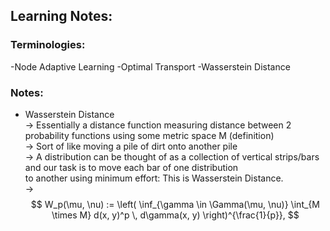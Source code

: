 ## Learning Notes:

### Terminologies:
-Node Adaptive Learning
-Optimal Transport
-Wasserstein Distance

### Notes:
- Wasserstein Distance  
    -> Essentially a distance function measuring distance between 2 probability functions using some metric space M (definition)  
    -> Sort of like moving a pile of dirt onto another pile  
    -> A distribution can be thought of as a collection of vertical strips/bars and our task is to move each bar of one distribution  
        to another using minimum effort: This is Wasserstein Distance.   
    -> $$
W_p(\mu, \nu) := \left( \inf_{\gamma \in \Gamma(\mu, \nu)} \int_{M \times M} d(x, y)^p \, d\gamma(x, y) \right)^{\frac{1}{p}},
$$  

